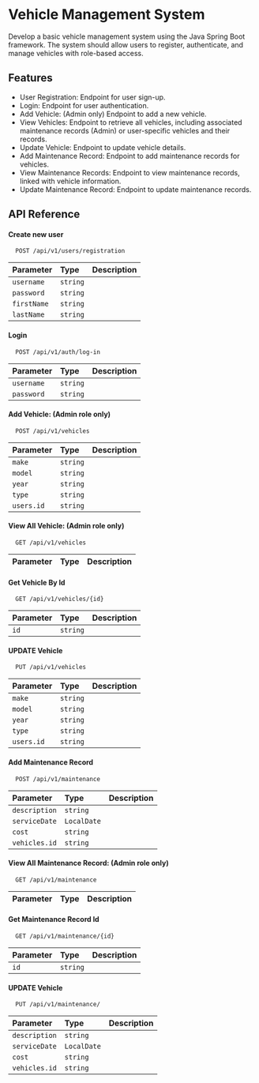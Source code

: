 
# Vehicle Management System

Develop a basic vehicle management system using the Java Spring Boot framework. The system should allow users to register, authenticate, and manage vehicles with role-based access.


## Features

- User Registration: Endpoint for user sign-up.
- Login: Endpoint for user authentication.
- Add Vehicle: (Admin only) Endpoint to add a new vehicle.
- View Vehicles: Endpoint to retrieve all vehicles, including associated maintenance records (Admin) or user-specific vehicles and their records.
- Update Vehicle: Endpoint to update vehicle details.
- Add Maintenance Record: Endpoint to add maintenance records for vehicles.
- View Maintenance Records: Endpoint to view maintenance records, linked with vehicle information.
- Update Maintenance Record: Endpoint to update maintenance records.




## API Reference

#### Create new user

```http
  POST /api/v1/users/registration
```

| Parameter  | Type     | Description                |
| :--------  | :------- | :------------------------- |
| `username` | `string` |               |
| `password` | `string` |               |
| `firstName`| `string` |               |
| `lastName` | `string` |               |

#### Login

```http
  POST /api/v1/auth/log-in
```

| Parameter | Type     | Description                       |
| :-------- | :------- | :-------------------------------- |
| `username`| `string` |                      |
| `password`| `string` |                      |

####  Add Vehicle: (Admin role only)

```http
  POST /api/v1/vehicles
```

| Parameter  | Type     | Description                |
| :--------  | :------- | :------------------------- |
| `make`     | `string` |               |
| `model`    | `string` |               |
| `year`     | `string` |               |
| `type`     | `string` |               |
| `users.id` | `string` |               |

####  View All Vehicle: (Admin role only)

```http
  GET /api/v1/vehicles
```

| Parameter  | Type     | Description                |
| :--------  | :------- | :------------------------- |

####  Get Vehicle By Id

```http
  GET /api/v1/vehicles/{id}
```

| Parameter  | Type     | Description                |
| :--------  | :------- | :------------------------- |
| `id`     | `string` |               |

####  UPDATE Vehicle

```http
  PUT /api/v1/vehicles
```

| Parameter  | Type     | Description                |
| :--------  | :------- | :------------------------- |
| `make`     | `string` |               |
| `model`    | `string` |               |
| `year`     | `string` |               |
| `type`     | `string` |               |
| `users.id` | `string` |               |

####  Add Maintenance Record

```http
  POST /api/v1/maintenance
```

| Parameter     | Type        | Description                |
| :------------ | :-------    | :------------------------- |
| `description` | `string`    |                            |
| `serviceDate` | `LocalDate` |                            |
| `cost`        | `string`    |                            |
| `vehicles.id` | `string`    |                            |

####  View All Maintenance Record: (Admin role only)

```http
  GET /api/v1/maintenance
```

| Parameter  | Type     | Description                |
| :--------  | :------- | :------------------------- |

####  Get Maintenance Record Id

```http
  GET /api/v1/maintenance/{id}
```

| Parameter  | Type     | Description                |
| :--------  | :------- | :------------------------- |
| `id`       | `string` |                            |

####  UPDATE Vehicle

```http
  PUT /api/v1/maintenance/
```

| Parameter     | Type        | Description                |
| :------------ | :-------    | :------------------------- |
| `description` | `string`    |                            |
| `serviceDate` | `LocalDate` |                            |
| `cost`        | `string`    |                            |
| `vehicles.id` | `string`    |                            |